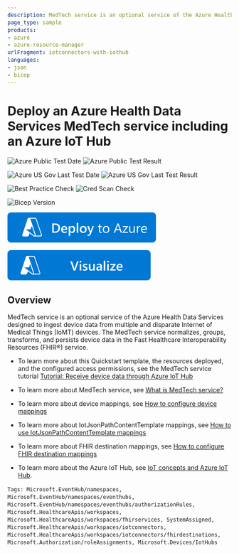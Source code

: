 ```yaml
---
description: MedTech service is an optional service of the Azure Health Data Services designed to ingest data from multiple and disparate Internet of Medical Things (IoMT) devices. The MedTech service normalizes, groups, transforms, and persists device data in the Fast Healthcare Interoperability Resources (FHIR®) service within an Azure Health Data Services workspace.
page_type: sample
products:
- azure
- azure-resource-manager
urlFragment: iotconnectors-with-iothub
languages:
- json
- bicep
---
```

# Deploy an Azure Health Data Services MedTech service including an Azure IoT Hub

![Azure Public Test Date](https://azurequickstartsservice.blob.core.windows.net/badges/quickstarts/microsoft.healthcareapis/workspaces/iotconnectors-with-iothub/PublicLastTestDate.svg)
![Azure Public Test Result](https://azurequickstartsservice.blob.core.windows.net/badges/quickstarts/microsoft.healthcareapis/workspaces/iotconnectors-with-iothub/PublicDeployment.svg)

![Azure US Gov Last Test Date](https://azurequickstartsservice.blob.core.windows.net/badges/quickstarts/microsoft.healthcareapis/workspaces/iotconnectors-with-iothub/FairfaxLastTestDate.svg)
![Azure US Gov Last Test Result](https://azurequickstartsservice.blob.core.windows.net/badges/quickstarts/microsoft.healthcareapis/workspaces/iotconnectors-with-iothub/FairfaxDeployment.svg)

![Best Practice Check](https://azurequickstartsservice.blob.core.windows.net/badges/quickstarts/microsoft.healthcareapis/workspaces/iotconnectors-with-iothub/BestPracticeResult.svg)
![Cred Scan Check](https://azurequickstartsservice.blob.core.windows.net/badges/quickstarts/microsoft.healthcareapis/workspaces/iotconnectors-with-iothub/CredScanResult.svg)

![Bicep Version](https://azurequickstartsservice.blob.core.windows.net/badges/quickstarts/microsoft.healthcareapis/workspaces/iotconnectors-with-iothub/BicepVersion.svg)

[![Deploy To Azure](https://raw.githubusercontent.com/Azure/azure-quickstart-templates/master/1-CONTRIBUTION-GUIDE/images/deploytoazure.svg?sanitize=true)](https://portal.azure.com/#create/Microsoft.Template/uri/https%3A%2F%2Fraw.githubusercontent.com%2FAzure%2Fazure-quickstart-templates%2Fmaster%2Fquickstarts%2Fmicrosoft.healthcareapis%2Fworkspaces%2Fiotconnectors-with-iothub%2Fazuredeploy.json)

[![Visualize](https://raw.githubusercontent.com/Azure/azure-quickstart-templates/master/1-CONTRIBUTION-GUIDE/images/visualizebutton.svg?sanitize=true)](http://armviz.io/#/?load=https%3A%2F%2Fraw.githubusercontent.com%2FAzure%2Fazure-quickstart-templates%2Fmaster%2Fquickstarts%2Fmicrosoft.healthcareapis%2Fworkspaces%2Fiotconnectors-with-iothub%2Fazuredeploy.json)

## Overview

MedTech service is an optional service of the Azure Health Data Services designed to ingest device data from multiple and disparate Internet of Medical Things (IoMT) devices. The MedTech service normalizes, groups, transforms, and persists device data in the Fast Healthcare Interoperability Resources (FHIR®) service.

* To learn more about this Quickstart template, the resources deployed, and the configured access permissions, see the MedTech service tutorial [Tutorial: Receive device data through Azure IoT Hub](https://learn.microsoft.com/azure/healthcare-apis/iot/device-data-through-iot-hub)

* To learn more about MedTech service, see [What is MedTech service?](https://learn.microsoft.com/azure/healthcare-apis/iot/iot-connector-overview)

* To learn more about device mappings, see [How to configure device mappings](https://learn.microsoft.com/azure/healthcare-apis/iot/how-to-use-device-mappings)

* To learn more about IotJsonPathContentTemplate mappings, see [How to use IotJsonPathContentTemplate mappings](https://learn.microsoft.com/azure/healthcare-apis/iot/how-to-use-iot-jsonpath-content-mappings)

* To learn more about FHIR destination mappings, see [How to configure FHIR destination mappings](https://learn.microsoft.com/azure/healthcare-apis/iot/how-to-use-fhir-mappings)

* To learn more about the Azure IoT Hub, see [IoT concepts and Azure IoT Hub](https://learn.microsoft.com/azure/iot-hub/iot-concepts-and-iot-hub).

`Tags: Microsoft.EventHub/namespaces, Microsoft.EventHub/namespaces/eventhubs, Microsoft.EventHub/namespaces/eventhubs/authorizationRules, Microsoft.HealthcareApis/workspaces, Microsoft.HealthcareApis/workspaces/fhirservices, SystemAssigned, Microsoft.HealthcareApis/workspaces/iotconnectors, Microsoft.HealthcareApis/workspaces/iotconnectors/fhirdestinations, Microsoft.Authorization/roleAssignments, Microsoft.Devices/IotHubs`
